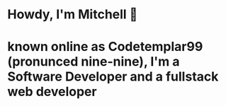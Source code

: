 # Howdy,  I'm Mitchell :wave:
# known online as Codetemplar99 (pronunced nine-nine), I'm a Software Developer and a fullstack web developer
